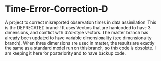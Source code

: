 # Time-Error-Correction-D
A project to correct misreported observation times in data assimilation.
This is the DEPRECATED branch!
It uses Vectors that are hardcoded to have 3 dimensions, and conflict with d2d-style vectors.
The master branch has already been updated to have variable dimensionality (see dimensionality branch). When three dimensions are used in master, the results are exactly the same as a standard model run on this branch, so this code is obsolete. 
I am keeping it here for posteriority and to have backup code.
